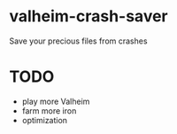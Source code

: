 # valheim-crash-saver
Save your precious files from crashes

# TODO
- play more Valheim
- farm more iron
- optimization
